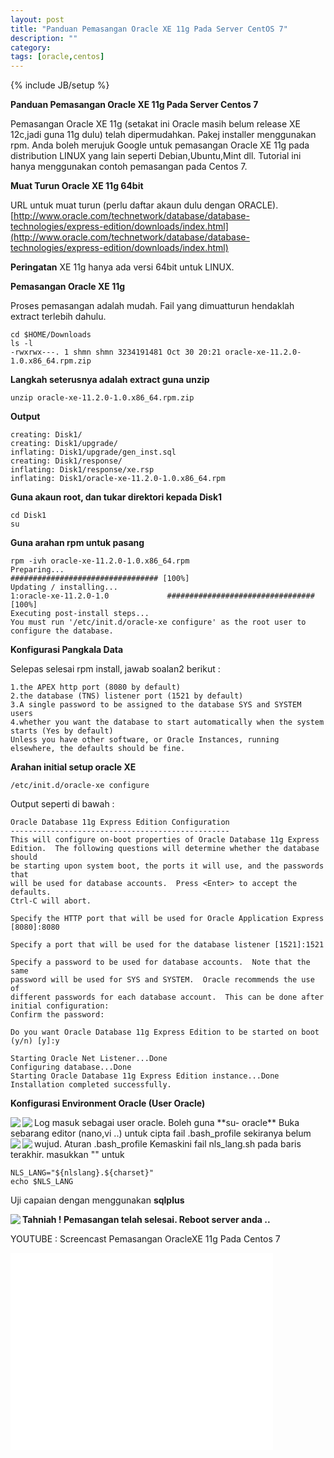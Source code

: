 ```yaml
---
layout: post
title: "Panduan Pemasangan Oracle XE 11g Pada Server CentOS 7"
description: ""
category: 
tags: [oracle,centos]
---
```

{% include JB/setup %}


**Panduan Pemasangan Oracle XE 11g Pada Server Centos 7**

Pemasangan Oracle XE 11g (setakat ini Oracle masih belum release XE 12c,jadi guna 11g dulu) telah dipermudahkan. Pakej installer menggunakan rpm. Anda boleh
merujuk Google untuk pemasangan Oracle XE 11g pada distribution LINUX yang lain seperti Debian,Ubuntu,Mint dll. 
Tutorial ini hanya menggunakan contoh pemasangan pada Centos 7.

**Muat Turun Oracle XE 11g 64bit**

URL untuk muat turun (perlu daftar akaun dulu dengan ORACLE). 
[http://www.oracle.com/technetwork/database/database-technologies/express-edition/downloads/index.html](http://www.oracle.com/technetwork/database/database-technologies/express-edition/downloads/index.html)

**Peringatan** XE 11g hanya ada versi 64bit untuk LINUX. 


**Pemasangan Oracle XE 11g**

Proses pemasangan adalah mudah. Fail yang dimuatturun hendaklah extract terlebih dahulu.

    cd $HOME/Downloads
    ls -l
    -rwxrwx---. 1 shmn shmn 3234191481 Oct 30 20:21 oracle-xe-11.2.0-1.0.x86_64.rpm.zip
    
    
**Langkah seterusnya adalah extract guna unzip**


    unzip oracle-xe-11.2.0-1.0.x86_64.rpm.zip

**Output**

    creating: Disk1/
    creating: Disk1/upgrade/
    inflating: Disk1/upgrade/gen_inst.sql  
    creating: Disk1/response/
    inflating: Disk1/response/xe.rsp   
    inflating: Disk1/oracle-xe-11.2.0-1.0.x86_64.rpm 

**Guna akaun root, dan tukar direktori kepada Disk1**

    cd Disk1
    su

**Guna arahan rpm untuk pasang** 


    rpm -ivh oracle-xe-11.2.0-1.0.x86_64.rpm
    Preparing...                          ################################# [100%]
    Updating / installing...
    1:oracle-xe-11.2.0-1.0             ################################# [100%]
    Executing post-install steps...
    You must run '/etc/init.d/oracle-xe configure' as the root user to configure the database.
    
    
**Konfigurasi Pangkala Data**    

Selepas selesai rpm install, jawab soalan2 berikut : 

    1.the APEX http port (8080 by default)
    2.the database (TNS) listener port (1521 by default)
    3.A single password to be assigned to the database SYS and SYSTEM users
    4.whether you want the database to start automatically when the system starts (Yes by default)
    Unless you have other software, or Oracle Instances, running elsewhere, the defaults should be fine.

**Arahan initial setup oracle XE**


    /etc/init.d/oracle-xe configure

Output seperti di bawah : 
  
    Oracle Database 11g Express Edition Configuration
    -------------------------------------------------
    This will configure on-boot properties of Oracle Database 11g Express 
    Edition.  The following questions will determine whether the database should 
    be starting upon system boot, the ports it will use, and the passwords that 
    will be used for database accounts.  Press <Enter> to accept the defaults. 
    Ctrl-C will abort.
    
    Specify the HTTP port that will be used for Oracle Application Express [8080]:8080
    
    Specify a port that will be used for the database listener [1521]:1521
 
    Specify a password to be used for database accounts.  Note that the same
    password will be used for SYS and SYSTEM.  Oracle recommends the use of 
    different passwords for each database account.  This can be done after 
    initial configuration:
    Confirm the password:
 
    Do you want Oracle Database 11g Express Edition to be started on boot (y/n) [y]:y
 
    Starting Oracle Net Listener...Done
    Configuring database...Done
    Starting Oracle Database 11g Express Edition instance...Done
    Installation completed successfully.



**Konfigurasi Environment Oracle (User Oracle)**



<img src="{{ASSET_PATH}}/images/ora1vibashprofile.png" align="left"/> 
Log masuk sebagai user oracle. Boleh guna **su- oracle**

<img src="{{ASSET_PATH}}/images/ora1oraenv.png" align="left"/> 
Buka sebarang editor (nano,vi ..) untuk cipta fail .bash_profile sekiranya belum wujud.
Aturan .bash_profile

<img src="{{ASSET_PATH}}/images/ora1nlslangterm.png" align="left"/>

<img src="{{ASSET_PATH}}/images/ora1nlslang.png" align="left"/>
Kemaskini fail nls_lang.sh pada baris terakhir. masukkan "" untuk 

    NLS_LANG="${nlslang}.${charset}"
    echo $NLS_LANG
  
Uji capaian dengan menggunakan **sqlplus**

<img src="{{ASSET_PATH}}/images/ora1sqlplus.png" align="left"/>



**Tahniah ! Pemasangan telah selesai. Reboot server anda ..**

YOUTUBE : Screencast Pemasangan OracleXE 11g Pada Centos 7

<iframe width="420" height="315" src="//www.youtube.com/embed/6M2mHXmuRGs" frameborder="0" allowfullscreen></iframe>
